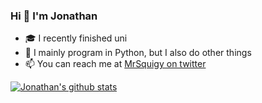 ### Hi 👋 I'm Jonathan
- 🎓 I recently finished uni
- 🐍 I mainly program in Python, but I also do other things
- 📫 You can reach me at [MrSquigy on twitter](https://www.twitter.com/MrSquigy)

<!--
**MrSquigy/MrSquigy** is a ✨ _special_ ✨ repository because its `README.md` (this file) appears on your GitHub profile.

Here are some ideas to get you started:


- 👯 I’m looking to collaborate on ...
- 🤔 I’m looking for help with ...
- 💬 Ask me about ...
- 😄 Pronouns: ...
- ⚡ Fun fact: ...
-->

[![Jonathan's github stats](https://github-readme-stats.vercel.app/api?username=MrSquigy&count_private=true&hide=stars&show_icons=true)](https://github.com/anuraghazra/github-readme-stats)
